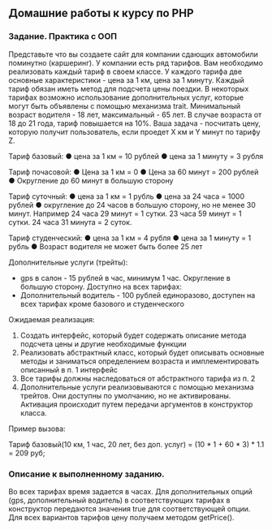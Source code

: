 ## Домашние работы к курсу по PHP
### Задание. Практика с ООП 
 
Представьте что вы создаете сайт для компании сдающих автомобили поминутно (каршеринг). 
У компании есть ряд тарифов. Вам необходимо реализовать каждый тариф в своем классе. 
У каждого тарифа две основные характеристики - цена за 1 км, цена за 1 минуту. Каждый тариф обязан иметь метод для подсчета цены поездки. 
В некоторых тарифах возможно использование дополнительных услуг, которые могут быть объявлены с помощью механизма trait. 
Минимальный возраст водителя - 18 лет, максимальный - 65 лет. 
В случае возраста от 18 до 21 года, тариф повышается на 10%. 
Ваша задача - посчитать цену, которую получит пользователь, если проедет Х км и Y минут по тарифу Z. 
 
Тариф базовый:
● цена за 1 км = 10 рублей 
● цена за 1 минуту = 3 рубля 
 
Тариф почасовой: 
● Цена за 1 км = 0 
● Цена за 60 минут = 200 рублей 
● Округление до 60 минут в большую сторону 
 
Тариф суточный:
● цена за 1 км = 1 рубль 
● цена за 24 часа = 1000 рублей 
● округление до 24 часов в большую сторону, но не менее 30 минут. Например 24 часа 29 минут = 1 сутки. 23 часа 59 минут = 1 сутки. 24 часа 31 минута = 2 суток. 
 
Тариф студенческий: 
● цена за 1 км = 4 рубля 
● цена за 1 минуту = 1 рубль 
● Возраст водителя не может быть более 25 лет 
 
Дополнительные услуги (трейты): 
- gps в салон - 15 рублей в час, минимум 1 час. Округление в большую сторону. 
Доступно на всех тарифах:
- Дополнительный водитель - 100 рублей единоразово, доступен на всех 
тарифах кроме базового и студенческого 
 
 
Ожидаемая реализация: 
1. Создать интерфейс, который будет содержать описание метода подсчета цены 
и другие необходимые функции 
2. Реализовать абстрактный класс, который будет описывать основные методы и 
заниматься определением возраста и имплементировать описанный в п. 1 
интерфейс 
3. Все тарифы должны наследоваться от абстрактного тарифа из п. 2 
4. Дополнительные услуги реализовываются с помощью механизма трейтов. Они 
доступны по умолчанию, но не активированы. Активация происходит путем 
передачи аргументов в конструктор класса. 
 
Пример вызова: 
 
Тариф базовый(10 км, 1 час, 20 лет, без доп. услуг) = (10 * 1 + 60 * 3) * 1.1 = 209 руб; 

###  Описание к выполненному заданию.

Во всех тарифах время задается в часах.
Для дополнительных опций (gps, дополнительный водитель) в соответствующих тарифах в конструктор передаются значения true для соответствующей опции.
Для всех вариантов тарифов цену получаем методом getPrice().
